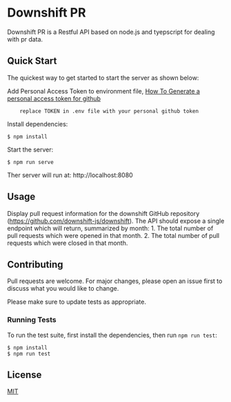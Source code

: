 # Downshift PR

Downshift PR is a Restful API based on node.js and tyepscript for dealing with pr data.

## Quick Start

  The quickest way to get started to start the server as shown below:

   Add Personal Access Token to environment file, [How To Generate a personal access token for github ](/https://docs.github.com/en/enterprise-server@3.4/authentication/keeping-your-account-and-data-secure/creating-a-personal-access-token)
```console
    replace TOKEN in .env file with your personal github token 
```

  Install dependencies:

```console
$ npm install
```

  Start the server:

```console
$ npm run serve
```

 Ther server will run at: http://localhost:8080

## Usage
  Display pull request information for the downshift GitHub repository (https://github.com/downshift-js/downshift). The API should expose a single endpoint which will return, summarized by month:
    1. The total number of pull requests which were opened in that month.
    2. The total number of pull requests which were closed in that month.

## Contributing

Pull requests are welcome. For major changes, please open an issue first
to discuss what you would like to change.

Please make sure to update tests as appropriate.



### Running Tests

To run the test suite, first install the dependencies, then run `npm run test`:

```console
$ npm install
$ npm run test
```

## License

[MIT](https://choosealicense.com/licenses/mit/)
